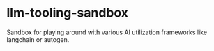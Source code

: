 # llm-tooling-sandbox
Sandbox for playing around with various AI utilization frameworks like langchain or autogen.
